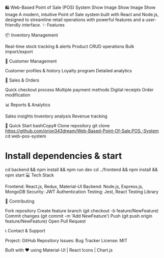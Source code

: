 🛍️ Web-Based Point of Sale (POS) System
Show Image
Show Image
Show Image
A modern, intuitive Point of Sale system built with React and Node.js, designed to streamline retail operations with powerful features and a user-friendly interface.
✨ Features

📦 Inventory Management

Real-time stock tracking & alerts
Product CRUD operations
Bulk import/export


👥 Customer Management

Customer profiles & history
Loyalty program
Detailed analytics


🛒 Sales & Orders

Quick checkout process
Multiple payment methods
Digital receipts
Order modification


📊 Reports & Analytics

Sales insights
Inventory analysis
Revenue tracking



🚀 Quick Start
bashCopy# Clone repository
git clone https://github.com/orion343dream/Web-Based-Point-Of-Sale.POS.-System
cd web-pos-system

# Install dependencies & start
cd backend && npm install && npm run dev
cd ../frontend && npm install && npm start
💻 Tech Stack

Frontend: React.js, Redux, Material-UI
Backend: Node.js, Express.js, MongoDB
Security: JWT Authentication
Testing: Jest, React Testing Library

🤝 Contributing

Fork repository
Create feature branch (git checkout -b feature/NewFeature)
Commit changes (git commit -m 'Add NewFeature')
Push (git push origin feature/NewFeature)
Open Pull Request

📞 Contact & Support

Project: GitHub Repository
Issues: Bug Tracker
License: MIT


Built with ❤️ using Material-UI | React Icons | Chart.js
